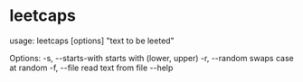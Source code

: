 # leetcaps
usage: leetcaps [options] "text to be leeted"

Options:
    -s, --starts-with  starts with (lower, upper)
    -r, --random       swaps case at random
    -f, --file         read text from file
    --help             
